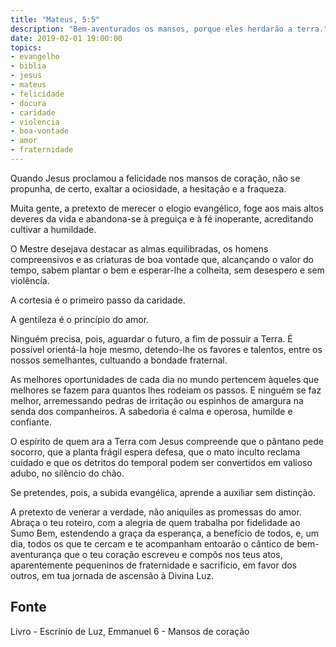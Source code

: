 ```yaml
---
title: "Mateus, 5:5"
description: "Bem-aventurados os mansos, porque eles herdarão a terra."
date: 2019-02-01 19:00:00
topics: 
- evangelho
- biblia
- jesus
- mateus
- felicidade
- docura
- caridade
- violencia
- boa-vontade
- amor
- fraternidade
---
```



Quando Jesus proclamou a felicidade nos mansos de coração, não se propunha, de certo,
exaltar a ociosidade, a hesitação e a fraqueza.

Muita gente, a pretexto de merecer o elogio evangélico, foge aos mais altos deveres da
vida e abandona-se à preguiça e à fé inoperante, acreditando cultivar a humildade.

O Mestre desejava destacar as almas equilibradas, os homens compreensivos e as
criaturas de boa vontade que, alcançando o valor do tempo, sabem plantar o bem e
esperar-lhe a colheita, sem desespero e sem violência.

A cortesia é o primeiro passo da caridade.

A gentileza é o princípio do amor.

Ninguém precisa, pois, aguardar o futuro, a fim de possuir a Terra. É possível orientá-la
hoje mesmo, detendo-lhe os favores e talentos, entre os nossos semelhantes, cultuando a
bondade fraternal.

As melhores oportunidades de cada dia no mundo pertencem àqueles que melhores se
fazem para quantos lhes rodeiam os passos. E ninguém se faz melhor, arremessando
pedras de irritação ou espinhos de amargura na senda dos companheiros.
A sabedoria é calma e operosa, humilde e confiante.

O espírito de quem ara a Terra com Jesus compreende que o pântano pede socorro, que
a planta frágil espera defesa, que o mato inculto reclama cuidado e que os detritos do
temporal podem ser convertidos em valioso adubo, no silêncio do chão.

Se pretendes, pois, a subida evangélica, aprende a auxiliar sem distinção.

A pretexto de venerar a verdade, não aniquiles as promessas do amor. Abraça o
teu roteiro, com a alegria de quem trabalha por fidelidade ao Sumo Bem,
estendendo a graça da esperança, a benefício de todos, e, um dia, todos os que
te cercam e te acompanham entoarão o cântico de bem-aventurança que o teu
coração escreveu e compôs nos teus atos, aparentemente pequeninos de
fraternidade e sacrifício, em favor dos outros, em tua jornada de ascensão à
Divina Luz.

## Fonte
Livro - Escrínio de Luz, Emmanuel
6 - Mansos de coração
